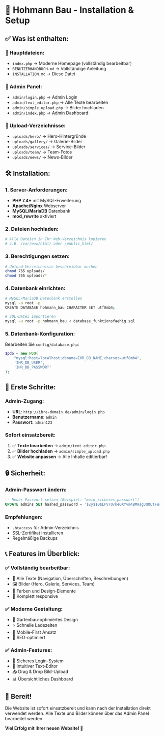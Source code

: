 # 🚀 Hohmann Bau - Installation & Setup

## ✅ Was ist enthalten:

### 📄 Hauptdateien:
- `index.php` → Moderne Homepage (vollständig bearbeitbar)
- `BENUTZERHANDBUCH.md` → Vollständige Anleitung
- `INSTALLATION.md` → Diese Datei

### 🔧 Admin Panel:
- `admin/login.php` → Admin Login
- `admin/text_editor.php` → Alle Texte bearbeiten
- `admin/simple_upload.php` → Bilder hochladen
- `admin/index.php` → Admin Dashboard

### 📁 Upload-Verzeichnisse:
- `uploads/hero/` → Hero-Hintergründe
- `uploads/gallery/` → Galerie-Bilder  
- `uploads/services/` → Service-Bilder
- `uploads/team/` → Team-Fotos
- `uploads/news/` → News-Bilder

## 🛠️ Installation:

### 1. Server-Anforderungen:
- **PHP 7.4+** mit MySQL-Erweiterung
- **Apache/Nginx** Webserver
- **MySQL/MariaDB** Datenbank
- **mod_rewrite** aktiviert

### 2. Dateien hochladen:
```bash
# Alle Dateien in Ihr Web-Verzeichnis kopieren
# z.B. /var/www/html/ oder /public_html/
```

### 3. Berechtigungen setzen:
```bash
# Upload-Verzeichnisse beschreibbar machen
chmod 755 uploads/
chmod 755 uploads/*
```

### 4. Datenbank einrichten:
```bash
# MySQL/MariaDB Datenbank erstellen
mysql -u root -p
CREATE DATABASE hohmann_bau CHARACTER SET utf8mb4;

# SQL-Datei importieren
mysql -u root -p hohmann_bau < database_funktionsfaehig.sql
```

### 5. Datenbank-Konfiguration:
Bearbeiten Sie `config/database.php`:
```php
$pdo = new PDO(
    "mysql:host=localhost;dbname=IHR_DB_NAME;charset=utf8mb4",
    'IHR_DB_USER',
    'IHR_DB_PASSWORT'
);
```

## 🎯 Erste Schritte:

### Admin-Zugang:
- **URL**: `http://ihre-domain.de/admin/login.php`
- **Benutzername**: `admin`
- **Passwort**: `admin123`

### Sofort einsatzbereit:
1. ✅ **Texte bearbeiten** → `admin/text_editor.php`
2. ✅ **Bilder hochladen** → `admin/simple_upload.php`
3. ✅ **Website anpassen** → Alle Inhalte editierbar!

## 🔒 Sicherheit:

### Admin-Passwort ändern:
```sql
-- Neues Passwort setzen (Beispiel: "mein_sicheres_passwort")
UPDATE admins SET hashed_password = '$2y$10$LPV7O/keOXYvm4BMAsgUQOLtFurEB7b2R7GoE2/myMWxtjtEiAVZ.' WHERE username = 'admin';
```

### Empfehlungen:
- `.htaccess` für Admin-Verzeichnis
- SSL-Zertifikat installieren
- Regelmäßige Backups

## 📞 Features im Überblick:

### ✅ Vollständig bearbeitbar:
- 📝 Alle Texte (Navigation, Überschriften, Beschreibungen)
- 🖼️ Bilder (Hero, Galerie, Services, Team)
- 🎨 Farben und Design-Elemente
- 📱 Komplett responsive

### ✅ Moderne Gestaltung:
- 🌿 Gartenbau-optimiertes Design
- ⚡ Schnelle Ladezeiten
- 📱 Mobile-First Ansatz
- 🎯 SEO-optimiert

### ✅ Admin-Features:
- 🔐 Sicheres Login-System
- 📝 Intuitiver Text-Editor
- 📤 Drag & Drop Bild-Upload
- 📊 Übersichtliches Dashboard

## 🎉 Bereit!

Die Website ist sofort einsatzbereit und kann nach der Installation direkt verwendet werden. Alle Texte und Bilder können über das Admin Panel bearbeitet werden.

**Viel Erfolg mit Ihrer neuen Website! 🚀**
